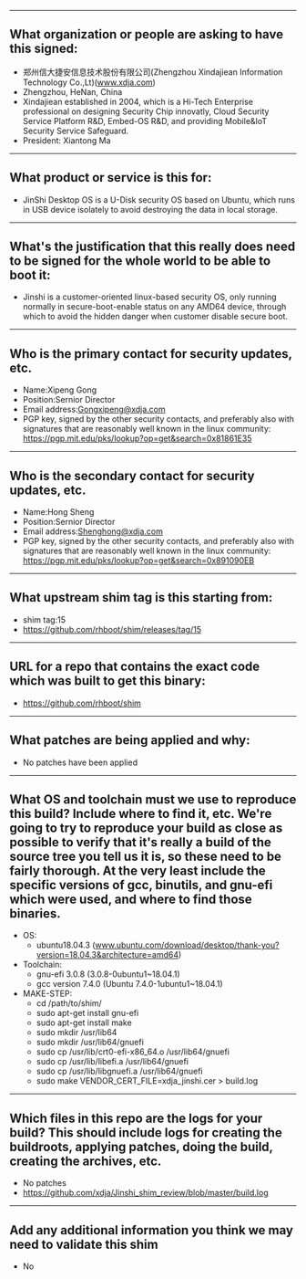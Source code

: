 -------------------------------------------------------------------------------
What organization or people are asking to have this signed:
-------------------------------------------------------------------------------
- 郑州信大捷安信息技术股份有限公司(Zhengzhou Xindajiean Information Technology Co.,Lt)(www.xdja.com)
- Zhengzhou, HeNan, China
- Xindajiean established in 2004, which is a Hi-Tech Enterprise professional on designing Security Chip innovatly, Cloud Security Service Platform R&D, Embed-OS R&D, and providing Mobile&IoT Security Service Safeguard.
- President: Xiantong Ma

-------------------------------------------------------------------------------
What product or service is this for:
-------------------------------------------------------------------------------
- JinShi Desktop OS is a U-Disk security OS based on Ubuntu, which runs in USB device isolately to avoid destroying the data in local storage.

-------------------------------------------------------------------------------
What's the justification that this really does need to be signed for the whole world to be able to boot it:
-------------------------------------------------------------------------------
- Jinshi is a customer-oriented linux-based security OS, only running normally in secure-boot-enable status on any AMD64 device, through which to avoid the hidden danger when customer disable secure boot.

-------------------------------------------------------------------------------
Who is the primary contact for security updates, etc.
-------------------------------------------------------------------------------
- Name:Xipeng Gong
- Position:Sernior Director
- Email address:Gongxipeng@xdja.com
- PGP key, signed by the other security contacts, and preferably also with signatures that are reasonably well known in the linux community:
    https://pgp.mit.edu/pks/lookup?op=get&search=0x81861E35
    
-------------------------------------------------------------------------------
Who is the secondary contact for security updates, etc.
-------------------------------------------------------------------------------
- Name:Hong Sheng
- Position:Sernior Director
- Email address:Shenghong@xdja.com
- PGP key, signed by the other security contacts, and preferably also with signatures that are reasonably well known in the linux community:
    https://pgp.mit.edu/pks/lookup?op=get&search=0x891090EB

-------------------------------------------------------------------------------
What upstream shim tag is this starting from:
-------------------------------------------------------------------------------
- shim tag:15
- https://github.com/rhboot/shim/releases/tag/15

-------------------------------------------------------------------------------
URL for a repo that contains the exact code which was built to get this binary:
-------------------------------------------------------------------------------
- https://github.com/rhboot/shim 

-------------------------------------------------------------------------------
What patches are being applied and why:
-------------------------------------------------------------------------------
- No patches have been applied

-------------------------------------------------------------------------------
What OS and toolchain must we use to reproduce this build?  Include where to find it, etc.  We're going to try to reproduce your build as close as possible to verify that it's really a build of the source tree you tell us it is, so these need to be fairly thorough. At the very least include the specific versions of gcc, binutils, and gnu-efi which were used, and where to find those binaries.
-------------------------------------------------------------------------------
- OS:
    - ubuntu18.04.3 (www.ubuntu.com/download/desktop/thank-you?version=18.04.3&architecture=amd64)
- Toolchain:
     - gnu-efi 3.0.8 (3.0.8-0ubuntu1~18.04.1)
     - gcc version 7.4.0 (Ubuntu 7.4.0-1ubuntu1~18.04.1)
- MAKE-STEP:
    - cd /path/to/shim/
    - sudo apt-get install gnu-efi
    - sudo apt-get install make
    - sudo mkdir /usr/lib64
    - sudo mkdir /usr/lib64/gnuefi
    - sudo cp /usr/lib/crt0-efi-x86_64.o /usr/lib64/gnuefi
    - sudo cp /usr/lib/libefi.a  /usr/lib64/gnuefi
    - sudo cp /usr/lib/libgnuefi.a /usr/lib64/gnuefi
    - sudo make VENDOR_CERT_FILE=xdja_jinshi.cer > build.log

-------------------------------------------------------------------------------
Which files in this repo are the logs for your build?   This should include logs for creating the buildroots, applying patches, doing the build, creating the archives, etc.
-------------------------------------------------------------------------------
- No patches
- https://github.com/xdja/Jinshi_shim_review/blob/master/build.log

-------------------------------------------------------------------------------
Add any additional information you think we may need to validate this shim
-------------------------------------------------------------------------------
- No
